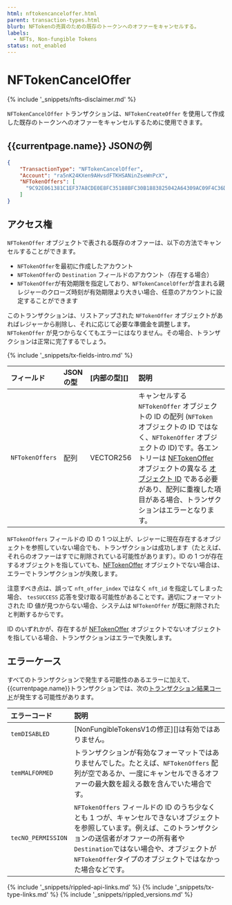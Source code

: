 ```yaml
---
html: nftokencanceloffer.html
parent: transaction-types.html
blurb: NFTokenの売買のための既存のトークンへのオファーをキャンセルする。
labels:
  - NFTs, Non-fungible Tokens
status: not_enabled
---
```

# NFTokenCancelOffer
{% include '_snippets/nfts-disclaimer.md' %}

`NFTokenCancelOffer` トランザクションは、`NFTokenCreateOffer` を使用して作成した既存のトークンへのオファーをキャンセルするために使用できます。

## {{currentpage.name}} JSONの例

```json
{
  	"TransactionType": "NFTokenCancelOffer",
  	"Account": "ra5nK24KXen9AHvsdFTKHSANinZseWnPcX",
  	"NFTokenOffers": [
      "9C92E061381C1EF37A8CDE0E8FC35188BFC30B1883825042A64309AC09F4C36D"
    ]
}
```

## アクセス権

`NFTokenOffer` オブジェクトで表される既存のオファーは、以下の方法でキャンセルすることができます。

* `NFTokenOffer`を最初に作成したアカウント
* `NFTokenOffer`の `Destination` フィールドのアカウント（存在する場合）
* `NFTokenOffer`が有効期限を指定しており、`NFTokenCancelOffer`が含まれる親レジャーのクローズ時刻が有効期限より大きい場合、任意のアカウントに設定することができます

このトランザクションは、リストアップされた `NFTokenOffer` オブジェクトがあればレジャーから削除し、それに応じて必要な準備金を調整します。`NFTokenOffer` が見つからなくてもエラーにはなりません。その場合、トランザクションは正常に完了するでしょう。

{% include '_snippets/tx-fields-intro.md' %}

| フィールド          | JSONの型  | [内部の型][]        | 説明                     |
|:------------------|:----------|:------------------|:-------------------------|
| `NFTokenOffers`     |  配列     | VECTOR256         | キャンセルする `NFTokenOffer` オブジェクトの ID の配列 (`NFToken` オブジェクトの ID ではなく、`NFTokenOffer` オブジェクトの ID)です。各エントリーは [NFTokenOffer](nftokenoffer.html) オブジェクトの異なる [オブジェクト ID](ledger-object-ids.html) である必要があり、配列に重複した項目がある場合、トランザクションはエラーとなります。 |

`NFTokenOffers` フィールドの ID の 1 つ以上が、レジャーに現在存在するオブジェクトを参照していない場合でも、トランザクションは成功します（たとえば、それらのオファーはすでに削除されている可能性があります）。ID の 1 つが存在するオブジェクトを指していても、[NFTokenOffer](nftokenoffer.html) オブジェクトでない場合は、エラーでトランザクションが失敗します。

注意すべき点は、誤って `nft_offer_index` ではなく `nft_id` を指定してしまった場合、 `tesSUCCESS` 応答を受け取る可能性があることです。適切にフォーマットされた ID 値が見つからない場合、システムは `NFTokenOffer` が既に削除されたと判断するからです。

ID のいずれかが、存在するが [NFTokenOffer](nftokenoffer.html) オブジェクトでないオブジェクトを指している場合、トランザクションはエラーで失敗します。

## エラーケース

すべてのトランザクションで発生する可能性のあるエラーに加えて、{{currentpage.name}}トランザクションでは、次の[トランザクション結果コード](transaction-results.html)が発生する可能性があります。

| エラーコード         | 説明                                                     |
|:-------------------|:--------------------------------------------------------|
| `temDISABLED`                 | [NonFungibleTokensV1の修正][]は有効ではありません。 |
| `temMALFORMED`     | トランザクションが有効なフォーマットではありませんでした。たとえば、`NFTokenOffers` 配列が空であるか、一度にキャンセルできるオファーの最大数を超える数を含んでいた場合です。 |
| `tecNO_PERMISSION` | `NFTokenOffers` フィールドの ID のうち少なくとも 1 つが、キャンセルできないオブジェクトを参照しています。例えば、このトランザクションの送信者がオファーの所有者や`Destination`ではない場合や、オブジェクトが`NFTokenOffer`タイプのオブジェクトではなかった場合などです。 |

<!--{# common link defs #}-->
{% include '_snippets/rippled-api-links.md' %}
{% include '_snippets/tx-type-links.md' %}
{% include '_snippets/rippled_versions.md' %}
